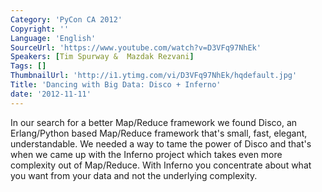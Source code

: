 ```yaml
---
Category: 'PyCon CA 2012'
Copyright: ''
Language: 'English'
SourceUrl: 'https://www.youtube.com/watch?v=D3VFq97NhEk'
Speakers: [Tim Spurway &  Mazdak Rezvani]
Tags: []
ThumbnailUrl: 'http://i1.ytimg.com/vi/D3VFq97NhEk/hqdefault.jpg'
Title: 'Dancing with Big Data: Disco + Inferno'
date: '2012-11-11'
---
```

In our search for a better Map/Reduce framework we found Disco, an
Erlang/Python based Map/Reduce framework that's small, fast, elegant,
understandable. We needed a way to tame the power of Disco and that's when we
came up with the Inferno project which takes even more complexity out of
Map/Reduce. With Inferno you concentrate about what you want from your data
and not the underlying complexity.
